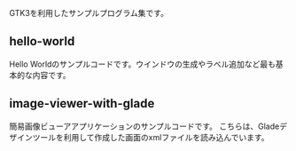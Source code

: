 GTK3を利用したサンプルプログラム集です。

## hello-world

Hello Worldのサンプルコードです。ウインドウの生成やラベル追加など最も基本的な内容です。

## image-viewer-with-glade

簡易画像ビューアアプリケーションのサンプルコードです。
こちらは、Gladeデザインツールを利用して作成した画面のxmlファイルを読み込んでいます。

